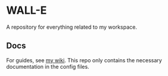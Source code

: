 # WALL-E

A repository for everything related to my workspace.

## Docs

For guides, see [my wiki](https://wiki.technat.ch). This repo only contains the necessary documentation in the config files.
